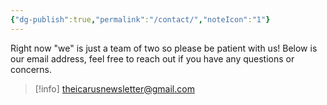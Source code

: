 ```yaml
---
{"dg-publish":true,"permalink":"/contact/","noteIcon":"1"}
---
```


Right now "we" is just a team of two so please be patient with us! Below is our email address, feel free to reach out if you have any questions or concerns.

>[!info] theicarusnewsletter@gmail.com

